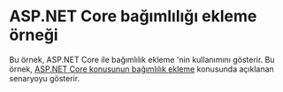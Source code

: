 # <a name="aspnet-core-dependency-injection-sample"></a>ASP.NET Core bağımlılığı ekleme örneği

Bu örnek, ASP.NET Core ile bağımlılık ekleme 'nin kullanımını gösterir. Bu örnek, [ASP.NET Core konusunun bağımlılık ekleme](https://docs.microsoft.com/aspnet/core/fundamentals/dependency-injection) konusunda açıklanan senaryoyu gösterir.
